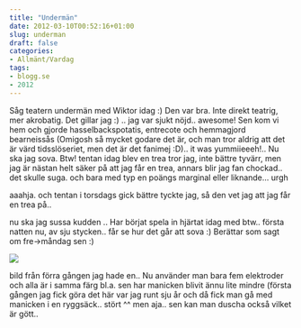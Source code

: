 ```yaml
---
title: "Undermän"
date: 2012-03-10T00:52:16+01:00
slug: underman
draft: false
categories:
- Allmänt/Vardag
tags:
- blogg.se
- 2012
---
```

Såg teatern undermän med Wiktor idag :) Den var bra. Inte direkt teatrig, mer akrobatig. Det gillar jag :) .. jag var sjukt nöjd.. awesome! Sen kom vi hem och gjorde hasselbackspotatis, entrecote och hemmagjord bearneissås (Omigosh så mycket godare det är, och man tror aldrig att det är värd tidsslöseriet, men det är det fanimej :D).. it was yummiieeeh!.. Nu ska jag sova. Btw! tentan idag blev en trea tror jag, inte bättre tyvärr, men jag är nästan helt säker på att jag får en trea, annars blir jag fan chockad.. det skulle suga. och bara med typ en poängs marginal eller liknande... urgh  
  
aaahja. och tentan i torsdags gick bättre tyckte jag, så den vet jag att jag får en trea på..  
  
nu ska jag sussa kudden .. Har börjat spela in hjärtat idag med btw.. första natten nu, av sju stycken.. får se hur det går att sova :) Berättar som sagt om fre->måndag sen :)  
  
![](/assets/images/blogg.se/dsc02008_193196112.jpg)  
  
bild från förra gången jag hade en.. Nu använder man bara fem elektroder och alla är i samma färg bl.a. sen har manicken blivit ännu lite mindre (första gången jag fick göra det här var jag runt sju år och då fick man gå med manicken i en ryggsäck.. stört ^^ men aja.. sen kan man duscha också vilket är gött..